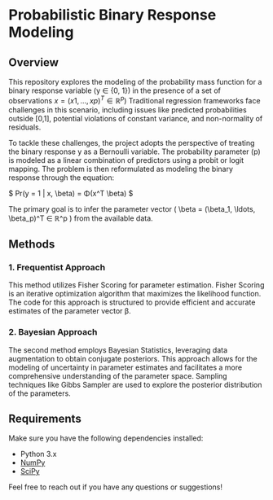 # Probabilistic Binary Response Modeling

## Overview

This repository explores the modeling of the probability mass function for a binary response variable (y ∈ {0, 1}) in the presence of a set of observations $x = (x1 , ..., xp )^T ∈ ℝ^p)$ Traditional regression frameworks face challenges in this scenario, including issues like predicted probabilities outside [0,1], potential violations of constant variance, and non-normality of residuals.


To tackle these challenges, the project adopts the perspective of treating the binary response y as a Bernoulli variable. The probability parameter (p) is modeled as a linear combination of predictors using a probit or logit mapping. The problem is then reformulated as modeling the binary response through the equation:

$ Pr(y = 1 | x, \beta) = Φ(x^T \beta) $


The primary goal is to infer the parameter vector \( \beta = (\beta_1, \ldots, \beta_p)^T ∈ ℝ^p \) from the available data.

## Methods

### 1. Frequentist Approach

This method utilizes Fisher Scoring for parameter estimation. Fisher Scoring is an iterative optimization algorithm that maximizes the likelihood function. The code for this approach is structured to provide efficient and accurate estimates of the parameter vector β.

### 2. Bayesian Approach

The second method employs Bayesian Statistics, leveraging data augmentation to obtain conjugate posteriors. This approach allows for the modeling of uncertainty in parameter estimates and facilitates a more comprehensive understanding of the parameter space. Sampling techniques like Gibbs Sampler are used to explore the posterior distribution of the parameters.

## Requirements

Make sure you have the following dependencies installed:

- Python 3.x
- [NumPy](https://numpy.org/)
- [SciPy](https://www.scipy.org/)

Feel free to reach out if you have any questions or suggestions!

